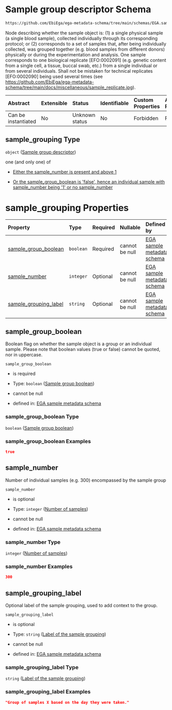# Sample group descriptor Schema

```txt
https://github.com/EbiEga/ega-metadata-schema/tree/main/schemas/EGA.sample.json#/properties/sample_grouping
```

Node describing whether the sample object is: (1) a single physical sample (a single blood sample), collected individually through its corresponding protocol; or (2) corresponds to a set of samples that, after being individually collected, was grouped together (e.g. blood samples from different donors) physically or during the experimentation and analysis. One sample corresponds to one biological replicate \[EFO:0002091] (e.g. genetic content from a single cell, a tissue, buccal swab, etc.) from a single individual or from several individuals. Shall not be mistaken for technical replicates \[EFO:0002090] being used several times (see <https://github.com/EbiEga/ega-metadata-schema/tree/main/docs/miscellaneous/sample_replicate.jpg>).

| Abstract            | Extensible | Status         | Identifiable | Custom Properties | Additional Properties | Access Restrictions | Defined In                                                                   |
| :------------------ | :--------- | :------------- | :----------- | :---------------- | :-------------------- | :------------------ | :--------------------------------------------------------------------------- |
| Can be instantiated | No         | Unknown status | No           | Forbidden         | Forbidden             | none                | [EGA.sample.json\*](../../../schemas/EGA.sample.json "open original schema") |

## sample\_grouping Type

`object` ([Sample group descriptor](ega-17-properties-sample-group-descriptor.md))

one (and only one) of

*   [Either the sample_number is present and above 1](ega-17-properties-sample-group-descriptor-oneof-either-the-sample_number-is-present-and-above-1.md "check type definition")

*   [Or the sample_group_boolean is 'false', hence an individual sample with sample_number being '1' or no sample_number](ega-17-properties-sample-group-descriptor-oneof-or-the-sample_group_boolean-is-false-hence-an-individual-sample-with-sample_number-being-1-or-no-sample_number.md "check type definition")

# sample\_grouping Properties

| Property                                          | Type      | Required | Nullable       | Defined by                                                                                                                                                                                                                                                        |
| :------------------------------------------------ | :-------- | :------- | :------------- | :---------------------------------------------------------------------------------------------------------------------------------------------------------------------------------------------------------------------------------------------------------------- |
| [sample\_group\_boolean](#sample_group_boolean)   | `boolean` | Required | cannot be null | [EGA sample metadata schema](ega-17-properties-sample-group-descriptor-properties-sample-group-boolean.md "https://github.com/EbiEga/ega-metadata-schema/tree/main/schemas/EGA.sample.json#/properties/sample_grouping/properties/sample_group_boolean")          |
| [sample\_number](#sample_number)                  | `integer` | Optional | cannot be null | [EGA sample metadata schema](ega-17-properties-sample-group-descriptor-properties-number-of-samples.md "https://github.com/EbiEga/ega-metadata-schema/tree/main/schemas/EGA.sample.json#/properties/sample_grouping/properties/sample_number")                    |
| [sample\_grouping\_label](#sample_grouping_label) | `string`  | Optional | cannot be null | [EGA sample metadata schema](ega-17-properties-sample-group-descriptor-properties-label-of-the-sample-grouping.md "https://github.com/EbiEga/ega-metadata-schema/tree/main/schemas/EGA.sample.json#/properties/sample_grouping/properties/sample_grouping_label") |

## sample\_group\_boolean

Boolean flag on whether the sample object is a group or an individual sample. Please note that boolean values (true or false) cannot be quoted, nor in uppercase.

`sample_group_boolean`

*   is required

*   Type: `boolean` ([Sample group boolean](ega-17-properties-sample-group-descriptor-properties-sample-group-boolean.md))

*   cannot be null

*   defined in: [EGA sample metadata schema](ega-17-properties-sample-group-descriptor-properties-sample-group-boolean.md "https://github.com/EbiEga/ega-metadata-schema/tree/main/schemas/EGA.sample.json#/properties/sample_grouping/properties/sample_group_boolean")

### sample\_group\_boolean Type

`boolean` ([Sample group boolean](ega-17-properties-sample-group-descriptor-properties-sample-group-boolean.md))

### sample\_group\_boolean Examples

```json
true
```

## sample\_number

Number of individual samples (e.g. 300) encompassed by the sample group

`sample_number`

*   is optional

*   Type: `integer` ([Number of samples](ega-17-properties-sample-group-descriptor-properties-number-of-samples.md))

*   cannot be null

*   defined in: [EGA sample metadata schema](ega-17-properties-sample-group-descriptor-properties-number-of-samples.md "https://github.com/EbiEga/ega-metadata-schema/tree/main/schemas/EGA.sample.json#/properties/sample_grouping/properties/sample_number")

### sample\_number Type

`integer` ([Number of samples](ega-17-properties-sample-group-descriptor-properties-number-of-samples.md))

### sample\_number Examples

```json
300
```

## sample\_grouping\_label

Optional label of the sample grouping, used to add context to the group.

`sample_grouping_label`

*   is optional

*   Type: `string` ([Label of the sample grouping](ega-17-properties-sample-group-descriptor-properties-label-of-the-sample-grouping.md))

*   cannot be null

*   defined in: [EGA sample metadata schema](ega-17-properties-sample-group-descriptor-properties-label-of-the-sample-grouping.md "https://github.com/EbiEga/ega-metadata-schema/tree/main/schemas/EGA.sample.json#/properties/sample_grouping/properties/sample_grouping_label")

### sample\_grouping\_label Type

`string` ([Label of the sample grouping](ega-17-properties-sample-group-descriptor-properties-label-of-the-sample-grouping.md))

### sample\_grouping\_label Examples

```json
"Group of samples X based on the day they were taken."
```
